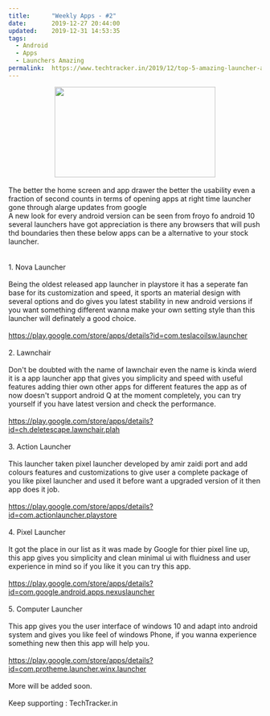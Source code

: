 ```yaml
---
title:		"Weekly Apps - #2"
date:		2019-12-27 20:44:00
updated:	2019-12-31 14:53:35
tags: 
  - Android
  - Apps
  - Launchers Amazing	
permalink:	https://www.techtracker.in/2019/12/top-5-amazing-launcher-apps-to-try.html
---
```


<div dir="ltr" style="text-align: left;" trbidi="on">
<div>
<div class="separator" style="clear: both; text-align: center;">
<a href="https://1.bp.blogspot.com/-qMnhdNazeVo/XgsTdhX9kHI/AAAAAAAAAbk/eaG3VE_qu8cSzH3IUCDmxlClh7n4KZrjwCLcBGAsYHQ/s1600/IMG_20191231_145231_939.jpg" imageanchor="1" style="margin-left: 1em; margin-right: 1em;"><img border="0" data-original-height="720" data-original-width="1280" height="180" src="../../images/52744698156825441-IMG_20191231_145231_939.jpg" width="320"></a></div>
<br>
The better the home screen and app drawer the better the usability even a fraction of second counts in terms of opening apps at right time launcher gone through alarge updates from google</div>
<div>
A new look for every android version can be seen from froyo fo android 10 several launchers have got appreciation is there any browsers that will push thd boundaries then these below apps can be a alternative to your stock launcher.</div>
<div>
<br></div>
<div>
<br></div>
<div>
1. Nova Launcher</div>
<div>
<br></div>
<div>
Being the oldest released app launcher in playstore it has a seperate fan base for its customization and speed, it sports an material design with several options and do gives you latest stability in new android versions if you want something different wanna make your own setting style than this launcher will definately a good choice.</div>
<div>
<br></div>
<div>
<a href="https://play.google.com/store/apps/details?id=com.teslacoilsw.launcher">https://play.google.com/store/apps/details?id=com.teslacoilsw.launcher</a></div>
<div>
<br></div>
<div>
2. Lawnchair</div>
<div>
<br></div>
<div>
Don't be doubted with the name of lawnchair even the name is kinda wierd it is a app launcher app that gives you simplicity and speed with useful features adding thier own other apps for different features the app as of now doesn't support android Q at the moment completely, you can try yourself if you have latest version and check the performance.</div>
<div>
<br></div>
<div>
<a href="https://play.google.com/store/apps/details?id=ch.deletescape.lawnchair.plah">https://play.google.com/store/apps/details?id=ch.deletescape.lawnchair.plah</a></div>
<div>
<br></div>
<div>
3. Action Launcher</div>
<div>
<br></div>
<div>
This launcher taken pixel launcher developed by amir zaidi port and add colours features and customizations to give user a complete package of you like pixel launcher and used it before want a upgraded version of it then app does it job.</div>
<div>
<br></div>
<div>
<a href="https://play.google.com/store/apps/details?id=com.actionlauncher.playstore">https://play.google.com/store/apps/details?id=com.actionlauncher.playstore</a></div>
<div>
<br></div>
<div>
4. Pixel Launcher</div>
<div>
<br></div>
<div>
It got the place in our list as it was made by Google for thier pixel line up, this app gives you simplicity and clean minimal ui with fluidness and user experience in mind so if you like it you can try this app.</div>
<div>
<br></div>
<div>
<a href="https://play.google.com/store/apps/details?id=com.google.android.apps.nexuslauncher">https://play.google.com/store/apps/details?id=com.google.android.apps.nexuslauncher</a></div>
<div>
<br></div>
<div>
5. Computer Launcher</div>
<div>
<br></div>
<div>
This app gives you the user interface of windows 10 and adapt into android system and gives you like feel of windows Phone, if you wanna experience something new then this app will help you.</div>
<div>
<br></div>
<div>
<a href="https://play.google.com/store/apps/details?id=com.protheme.launcher.winx.launcher">https://play.google.com/store/apps/details?id=com.protheme.launcher.winx.launcher</a></div>
<div>
<br></div>
<div>
More will be added soon.&nbsp;</div>
<div>
<br></div>
<div>
Keep supporting : TechTracker.in</div>
</div>
<!-- no comments on this post -->